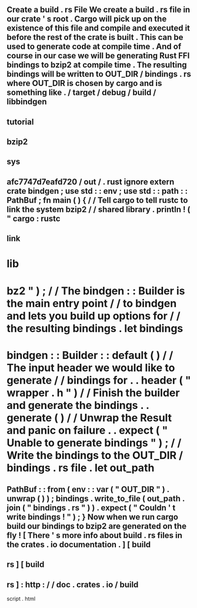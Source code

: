 #
Create
a
build
.
rs
File
We
create
a
build
.
rs
file
in
our
crate
'
s
root
.
Cargo
will
pick
up
on
the
existence
of
this
file
and
compile
and
executed
it
before
the
rest
of
the
crate
is
built
.
This
can
be
used
to
generate
code
at
compile
time
.
And
of
course
in
our
case
we
will
be
generating
Rust
FFI
bindings
to
bzip2
at
compile
time
.
The
resulting
bindings
will
be
written
to
OUT_DIR
/
bindings
.
rs
where
OUT_DIR
is
chosen
by
cargo
and
is
something
like
.
/
target
/
debug
/
build
/
libbindgen
-
tutorial
-
bzip2
-
sys
-
afc7747d7eafd720
/
out
/
.
rust
ignore
extern
crate
bindgen
;
use
std
:
:
env
;
use
std
:
:
path
:
:
PathBuf
;
fn
main
(
)
{
/
/
Tell
cargo
to
tell
rustc
to
link
the
system
bzip2
/
/
shared
library
.
println
!
(
"
cargo
:
rustc
-
link
-
lib
=
bz2
"
)
;
/
/
The
bindgen
:
:
Builder
is
the
main
entry
point
/
/
to
bindgen
and
lets
you
build
up
options
for
/
/
the
resulting
bindings
.
let
bindings
=
bindgen
:
:
Builder
:
:
default
(
)
/
/
The
input
header
we
would
like
to
generate
/
/
bindings
for
.
.
header
(
"
wrapper
.
h
"
)
/
/
Finish
the
builder
and
generate
the
bindings
.
.
generate
(
)
/
/
Unwrap
the
Result
and
panic
on
failure
.
.
expect
(
"
Unable
to
generate
bindings
"
)
;
/
/
Write
the
bindings
to
the
OUT_DIR
/
bindings
.
rs
file
.
let
out_path
=
PathBuf
:
:
from
(
env
:
:
var
(
"
OUT_DIR
"
)
.
unwrap
(
)
)
;
bindings
.
write_to_file
(
out_path
.
join
(
"
bindings
.
rs
"
)
)
.
expect
(
"
Couldn
'
t
write
bindings
!
"
)
;
}
Now
when
we
run
cargo
build
our
bindings
to
bzip2
are
generated
on
the
fly
!
[
There
'
s
more
info
about
build
.
rs
files
in
the
crates
.
io
documentation
.
]
[
build
-
rs
]
[
build
-
rs
]
:
http
:
/
/
doc
.
crates
.
io
/
build
-
script
.
html
